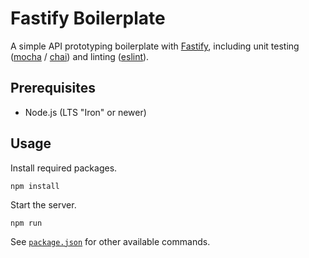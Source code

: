 # Fastify Boilerplate

A simple API prototyping boilerplate with [Fastify](https://fastify.dev/), including unit testing ([mocha](https://mochajs.org/) / [chai](https://www.chaijs.com/)) and linting ([eslint](https://eslint.org/)).

## Prerequisites

- Node.js (LTS "Iron" or newer)

## Usage

Install required packages.

```shell
npm install
```

Start the server.

```shell
npm run
```

See [`package.json`](./package.json) for other available commands.